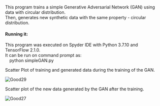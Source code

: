 This program trains a simple Generative Adversarial Network (GAN) using data with circular distribution.    
Then, generates new synthetic data with the same property - circular distribution.    

#### Running it:
This program was executed on Spyder IDE with Python 3.7.10 and TensorFlow 2.1.0.  
It can be run on command prompt as:  
&emsp;python simpleGAN.py
  

Scatter Plot of training and generated data during the training of the GAN.

![Good29](https://user-images.githubusercontent.com/17172345/145728167-e71feab6-68dc-4f9b-8c1e-b5069e63e112.png)





Scatter plot of the new data generated by the GAN after the training.

![Good27](https://user-images.githubusercontent.com/17172345/145728200-19dde05d-cac4-4640-9581-f6f4867cf0d1.png)

